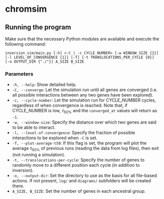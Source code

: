 # chromsim

## Running the program

Make sure that the necessary Python modules are available and execute the following command:

`inversion_sim/main.py [-h] <-C | -c CYCLE_NUMBER> [-w WINDOW_SIZE {1}] [-l LEVEL_OF_CONVERGENCE {1}] [-T] [-t TRANSLOCATIONS_PER_CYCLE {0}] [-o OUTPUT_DIR {"./"}] A_SIZE B_SIZE`

### Parameters

- `-h, --help`: Show detailed help.
- `-C, --converge`: Let the simulation run until all genes are converged (i.e. all possible interactions between any two genes have been explored).
- `-c, --cycle-number`: Let the simulation run for CYCLE_NUMBER cycles, regardless of when convergence is reached. Note that, if CYCLE_NUMBER is low, $\tau_{50\%}$ and the `converged_at` values will return as `-1`.
- `-w, --window-size`: Specify the distance over which two genes are said to be able to interact.
- `-l, --level-of-convergence`: Specify the fraction of possible interactions to be explored when `-C` is set.
- `-T, --plot-average-t50`: If this flag is set, the program will plot the average $\tau_{50\%}$ of previous runs (reading the data from log files), then exit (not running a simulation).
- `-t, --translocations-per-cycle`: Specify the number of genes to randomly move to a different position each cycle (in addition to inversion).
- `-o, --output-dir`: Set the directory to use as the basis for all file-based actions. If not present, `log/` and `diagrams/` subfolders will be created there.
- `A_SIZE, B_SIZE`: Set the number of genes in each ancestral group.
